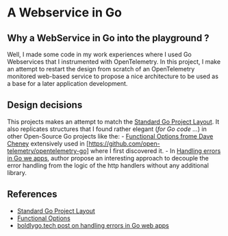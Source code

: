 # A Webservice in Go

## Why a WebService in Go into the playground ?

Well, I made some code in my work experiences where I used Go Webservices that I instrumented with OpenTelemetry.
In this project, I make an attempt to restart the design from scratch of an OpenTelemetry monitored web-based service to propose a nice architecture to be used as a base for a later application development.

## Design decisions

This projects makes an attempt to match the [Standard Go Project Layout][1].
It also replicates structures that I found rather elegant (_for Go code ..._) in other Open-Source Go projects like the:
    - [Functional Options frome Dave Cheney][2] extensively used in [https://github.com/open-telemetry/opentelemetry-go] where I first discovered it.
    - In [Handling errors in Go we apps][3], author propose an interesting approach to decouple the error handling from the logic of the http handlers without any additional library.


## References

- [Standard Go Project Layout][1]
- [Functional Options][2]
- [boldlygo.tech post on handling errors in Go web apps][3]

[1]: https://github.com/golang-standards/project-layout
[2]: https://dave.cheney.net/2014/10/17/functional-options-for-friendly-apis
[3]: https://boldlygo.tech/posts/2024-01-08-error-handling/
